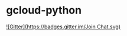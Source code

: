 # gcloud-python
[![Gitter](https://badges.gitter.im/Join Chat.svg)](https://gitter.im/lucemia/gcloud-python?utm_source=badge&utm_medium=badge&utm_campaign=pr-badge&utm_content=badge)